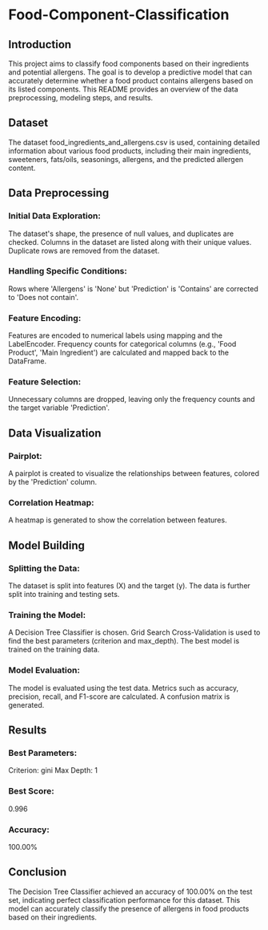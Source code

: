 # Food-Component-Classification

## Introduction
This project aims to classify food components based on their ingredients and potential allergens. The goal is to develop a predictive model that can accurately determine whether a food product contains allergens based on its listed components. This README provides an overview of the data preprocessing, modeling steps, and results.

## Dataset
The dataset food_ingredients_and_allergens.csv is used, containing detailed information about various food products, including their main ingredients, sweeteners, fats/oils, seasonings, allergens, and the predicted allergen content.

## Data Preprocessing

### Initial Data Exploration:
The dataset's shape, the presence of null values, and duplicates are checked.
Columns in the dataset are listed along with their unique values.
Duplicate rows are removed from the dataset.

### Handling Specific Conditions:
Rows where 'Allergens' is 'None' but 'Prediction' is 'Contains' are corrected to 'Does not contain'.

### Feature Encoding:
Features are encoded to numerical labels using mapping and the LabelEncoder.
Frequency counts for categorical columns (e.g., 'Food Product', 'Main Ingredient') are calculated and mapped back to the DataFrame.

### Feature Selection:
Unnecessary columns are dropped, leaving only the frequency counts and the target variable 'Prediction'.

## Data Visualization
### Pairplot:
A pairplot is created to visualize the relationships between features, colored by the 'Prediction' column.

### Correlation Heatmap:
A heatmap is generated to show the correlation between features.

## Model Building
### Splitting the Data:
The dataset is split into features (X) and the target (y).
The data is further split into training and testing sets.

### Training the Model:
A Decision Tree Classifier is chosen.
Grid Search Cross-Validation is used to find the best parameters (criterion and max_depth).
The best model is trained on the training data.

### Model Evaluation:
The model is evaluated using the test data.
Metrics such as accuracy, precision, recall, and F1-score are calculated.
A confusion matrix is generated.

## Results
### Best Parameters:
Criterion: gini
Max Depth: 1
### Best Score:
0.996

### Accuracy:
100.00%

## Conclusion
The Decision Tree Classifier achieved an accuracy of 100.00% on the test set, indicating perfect classification performance for this dataset. This model can accurately classify the presence of allergens in food products based on their ingredients.

